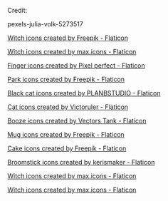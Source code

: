 Credit:

pexels-julia-volk-5273517

<a href="https://www.flaticon.com/free-icons/witch" title="witch icons">Witch icons created by Freepik - Flaticon</a>

<a href="https://www.flaticon.com/free-icons/witch" title="witch icons">Witch icons created by max.icons - Flaticon</a>

<a href="https://www.flaticon.com/free-icons/finger" title="finger icons">Finger icons created by Pixel perfect - Flaticon</a>

<a href="https://www.flaticon.com/free-icons/park" title="park icons">Park icons created by Freepik - Flaticon</a>

<a href="https://www.flaticon.com/free-icons/black-cat" title="black cat icons">Black cat icons created by PLANBSTUDIO - Flaticon</a>

<a href="https://www.flaticon.com/free-icons/cat" title="cat icons">Cat icons created by Victoruler - Flaticon</a>

<a href="https://www.flaticon.com/free-icons/booze" title="booze icons">Booze icons created by Vectors Tank - Flaticon</a>

<a href="https://www.flaticon.com/free-icons/mug" title="mug icons">Mug icons created by Freepik - Flaticon</a>

<a href="https://www.flaticon.com/free-icons/cake" title="cake icons">Cake icons created by Freepik - Flaticon</a>

<a href="https://www.flaticon.com/free-icons/broomstick" title="broomstick icons">Broomstick icons created by kerismaker - Flaticon</a>

<a href="https://www.flaticon.com/free-icons/witch" title="witch icons">Witch icons created by max.icons - Flaticon</a>

<a href="https://www.flaticon.com/free-icons/witch" title="witch icons">Witch icons created by max.icons - Flaticon</a>
